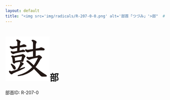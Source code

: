 ```yaml
---
layout: default
title: "<img src='img/radicals/R-207-0-0.png' alt='部首「つづみ」'>部"  # glyphをタイトルに使用
---
```


# <img src='img/radicals/R-207-0-0.png' alt='部首「つづみ」'>部
部首ID: R-207-0
